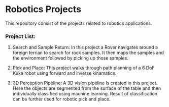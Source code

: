 Robotics Projects
==================

This repository consist of the projects related to robotics applications.

### Project List:

1. Search and Sample Return:
   In this project a Rover navigates around a foreign terrian to search for rock samples. It then maps the samples and the environment followed by picking up those samples.

2. Pick and Place:
   This project walks through path planning of a 6 DoF Kuka robot using forward and inverse kinamatics.

3. 3D Perception Pipeline:
   A 3D vision pipeline is created in this project. Here the objects are segmented from the surface of the table and then individually classified using machine learning. Result of classification can be further used for robotic pick and place.


